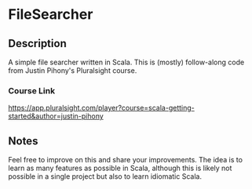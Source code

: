 # FileSearcher

## Description
A simple file searcher written in Scala.  This is (mostly) follow-along code from Justin Pihony's Pluralsight course.

### Course Link
https://app.pluralsight.com/player?course=scala-getting-started&author=justin-pihony

## Notes
Feel free to improve on this and share your improvements.  The idea is to learn as many features as possible in Scala, although this is likely not possible in a single project but also to learn idiomatic Scala.

